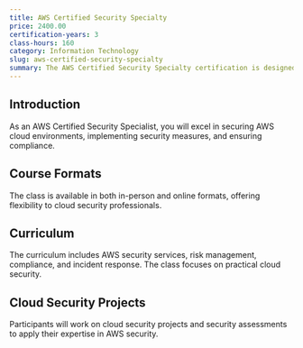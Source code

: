 ```yaml
---
title: AWS Certified Security Specialty
price: 2400.00
certification-years: 3
class-hours: 160
category: Information Technology
slug: aws-certified-security-specialty
summary: The AWS Certified Security Specialty certification is designed for professionals in cloud security roles. This comprehensive class covers AWS security services, risk management, and compliance. It equips candidates with the skills needed to secure AWS cloud environments effectively.
---
```


## Introduction

As an AWS Certified Security Specialist, you will excel in securing AWS cloud environments, implementing security measures, and ensuring compliance.

## Course Formats

The class is available in both in-person and online formats, offering flexibility to cloud security professionals.

## Curriculum

The curriculum includes AWS security services, risk management, compliance, and incident response. The class focuses on practical cloud security.

## Cloud Security Projects

Participants will work on cloud security projects and security assessments to apply their expertise in AWS security.

